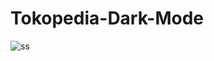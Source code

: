 # Tokopedia-Dark-Mode

![ss](https://github.com/user-attachments/assets/ab56e062-83d9-41b3-ae2a-3a10e0973df8)
